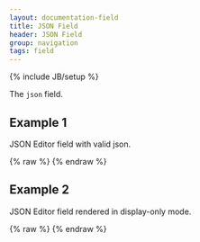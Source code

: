 ```yaml
---
layout: documentation-field
title: JSON Field
header: JSON Field
group: navigation
tags: field
---
```

{% include JB/setup %}


The ```json``` field.


## Example 1
JSON Editor field with valid json.
<div id="field1"> </div>
{% raw %}
<script type="text/javascript" id="field1-script">
$("#field1").alpaca({
    "data": {
        "properties" : {
            "text1" : "Text1",
            "text2" : "Text2"
        }
    },
    "options": {
        "type": "json",
        "rows": 12,
        "cols": 80
    }
});
</script>
{% endraw %}


## Example 2
JSON Editor field rendered in display-only mode.
<div id="field2"> </div>
{% raw %}
<script type="text/javascript" id="field2-script">
$("#field2").alpaca({
    "data": {
        "properties" : {
            "text1" : "Text1",
            "text2" : "Text2"
        }
    },
    "options": {
        "type": "json",
        "rows": 12,
        "cols": 80,
        "label": "JSON"
    },
    "view": "VIEW_BOOTSTRAP_DISPLAY"
});
</script>
{% endraw %}